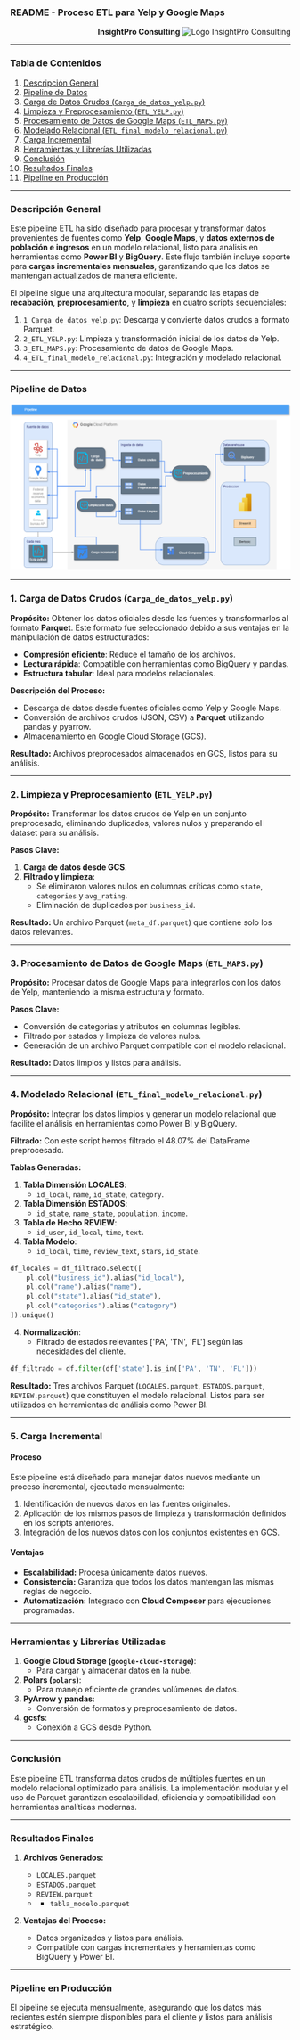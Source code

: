 ### README - Proceso ETL para Yelp y Google Maps

<div align="right">
  <span><strong>InsightPro Consulting</strong></span>
  <img src="https://github.com/user-attachments/assets/5e2ff93f-31c3-489e-a78a-e233d306bf2f" alt="Logo InsightPro Consulting" width="50">
</div>

---

### Tabla de Contenidos
1. [Descripción General](#descripción-general)
2. [Pipeline de Datos](#pipeline-de-datos)
3. [Carga de Datos Crudos (`Carga_de_datos_yelp.py`)](#1-carga-de-datos-crudos-carga_de_datos_yelppy)
4. [Limpieza y Preprocesamiento (`ETL_YELP.py`)](#2-limpieza-y-preprocesamiento-etl_yleppy)
5. [Procesamiento de Datos de Google Maps (`ETL_MAPS.py`)](#3-procesamiento-de-datos-de-google-maps-etl_mapspy)
6. [Modelado Relacional (`ETL_final_modelo_relacional.py`)](#4-modelado-relacional-etl_final_modelo_relacionalpy)
7. [Carga Incremental](#5-carga-incremental)
8. [Herramientas y Librerías Utilizadas](#herramientas-y-librerías-utilizadas)
9. [Conclusión](#conclusión)
10. [Resultados Finales](#resultados-finales)
11. [Pipeline en Producción](#pipeline-en-producción)

---

### Descripción General

Este pipeline ETL ha sido diseñado para procesar y transformar datos provenientes de fuentes como **Yelp**, **Google Maps**, y **datos externos de población e ingresos** en un modelo relacional, listo para análisis en herramientas como **Power BI** y **BigQuery**. Este flujo también incluye soporte para **cargas incrementales mensuales**, garantizando que los datos se mantengan actualizados de manera eficiente.

El pipeline sigue una arquitectura modular, separando las etapas de **recabación**, **preprocesamiento**, y **limpieza** en cuatro scripts secuenciales:

1. `1_Carga_de_datos_yelp.py`: Descarga y convierte datos crudos a formato Parquet.
2. `2_ETL_YELP.py`: Limpieza y transformación inicial de los datos de Yelp.
3. `3_ETL_MAPS.py`: Procesamiento de datos de Google Maps.
4. `4_ETL_final_modelo_relacional.py`: Integración y modelado relacional.

---

### Pipeline de Datos

![Pipeline de Datos](./pipline.png)

---

### 1. Carga de Datos Crudos (`Carga_de_datos_yelp.py`)

**Propósito:**
Obtener los datos oficiales desde las fuentes y transformarlos al formato **Parquet**. Este formato fue seleccionado debido a sus ventajas en la manipulación de datos estructurados:

- **Compresión eficiente**: Reduce el tamaño de los archivos.
- **Lectura rápida**: Compatible con herramientas como BigQuery y pandas.
- **Estructura tabular**: Ideal para modelos relacionales.

**Descripción del Proceso:**
- Descarga de datos desde fuentes oficiales como Yelp y Google Maps.
- Conversión de archivos crudos (JSON, CSV) a **Parquet** utilizando pandas y pyarrow.
- Almacenamiento en Google Cloud Storage (GCS).

**Resultado:**
Archivos preprocesados almacenados en GCS, listos para su análisis.

---

### 2. Limpieza y Preprocesamiento (`ETL_YELP.py`)

**Propósito:**
Transformar los datos crudos de Yelp en un conjunto preprocesado, eliminando duplicados, valores nulos y preparando el dataset para su análisis.

**Pasos Clave:**
1. **Carga de datos desde GCS**.
2. **Filtrado y limpieza**:
   - Se eliminaron valores nulos en columnas críticas como `state`, `categories` y `avg_rating`.
   - Eliminación de duplicados por `business_id`.

**Resultado:**
Un archivo Parquet (`meta_df.parquet`) que contiene solo los datos relevantes.

---

### 3. Procesamiento de Datos de Google Maps (`ETL_MAPS.py`)

**Propósito:**
Procesar datos de Google Maps para integrarlos con los datos de Yelp, manteniendo la misma estructura y formato.

**Pasos Clave:**
- Conversión de categorías y atributos en columnas legibles.
- Filtrado por estados y limpieza de valores nulos.
- Generación de un archivo Parquet compatible con el modelo relacional.

**Resultado:**
Datos limpios y listos para análisis.

---

### 4. Modelado Relacional (`ETL_final_modelo_relacional.py`)

**Propósito:**
Integrar los datos limpios y generar un modelo relacional que facilite el análisis en herramientas como Power BI y BigQuery.

**Filtrado:**
Con este script hemos filtrado el 48.07% del DataFrame preprocesado.

**Tablas Generadas:**

1. **Tabla Dimensión LOCALES**:
   - `id_local`, `name`, `id_state`, `category`.
2. **Tabla Dimensión ESTADOS**:
   - `id_state`, `name_state`, `population`, `income`.
3. **Tabla de Hecho REVIEW**:
   - `id_user`, `id_local`, `time`, `text`.
4. **Tabla Modelo**:
   - `id_local`, `time`, `review_text`, `stars`, `id_state`.

```python
df_locales = df_filtrado.select([
    pl.col("business_id").alias("id_local"),
    pl.col("name").alias("name"),
    pl.col("state").alias("id_state"),
    pl.col("categories").alias("category")
]).unique()
```

4. **Normalización**:
   - Filtrado de estados relevantes ['PA', 'TN', 'FL'] según las necesidades del cliente. 

```python
df_filtrado = df.filter(df['state'].is_in(['PA', 'TN', 'FL']))
```

**Resultado:**
Tres archivos Parquet (`LOCALES.parquet`, `ESTADOS.parquet`, `REVIEW.parquet`) que constituyen el modelo relacional. Listos para ser utilizados en herramientas de análisis como Power BI.

---

### 5. Carga Incremental

#### Proceso

Este pipeline está diseñado para manejar datos nuevos mediante un proceso incremental, ejecutado mensualmente:

1. Identificación de nuevos datos en las fuentes originales.
2. Aplicación de los mismos pasos de limpieza y transformación definidos en los scripts anteriores.
3. Integración de los nuevos datos con los conjuntos existentes en GCS.

#### Ventajas

- **Escalabilidad:** Procesa únicamente datos nuevos.
- **Consistencia:** Garantiza que todos los datos mantengan las mismas reglas de negocio.
- **Automatización:** Integrado con **Cloud Composer** para ejecuciones programadas.

---

### Herramientas y Librerías Utilizadas

1. **Google Cloud Storage (`google-cloud-storage`)**:
   - Para cargar y almacenar datos en la nube.
2. **Polars (`polars`)**:
   - Para manejo eficiente de grandes volúmenes de datos.
3. **PyArrow y pandas**:
   - Conversión de formatos y preprocesamiento de datos.
4. **gcsfs**:
   - Conexión a GCS desde Python.

---

### Conclusión

Este pipeline ETL transforma datos crudos de múltiples fuentes en un modelo relacional optimizado para análisis. La implementación modular y el uso de Parquet garantizan escalabilidad, eficiencia y compatibilidad con herramientas analíticas modernas.

---

### Resultados Finales

1. **Archivos Generados:**
   - `LOCALES.parquet`
   - `ESTADOS.parquet`
   - `REVIEW.parquet`
   - - `tabla_modelo.parquet`

2. **Ventajas del Proceso:**
   - Datos organizados y listos para análisis.
   - Compatible con cargas incrementales y herramientas como BigQuery y Power BI.

---

### Pipeline en Producción

El pipeline se ejecuta mensualmente, asegurando que los datos más recientes estén siempre disponibles para el cliente y listos para análisis estratégico.
